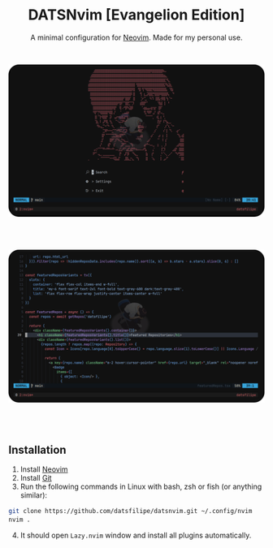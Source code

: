 <div align="center">

# DATSNvim [Evangelion Edition]

A minimal configuration for <a target="_blank" href="https://neovim.io">Neovim</a>. Made for my personal use.

<br/>

<img src="./assets/01.png"></img>

<br/>
<br/>

<img src="./assets/02.png"></img>

<br/>
<br/>

</div>

## Installation

1. Install <a href="https://neovim.io" target="_blank">Neovim</a>
2. Install <a href="https://git-scm.com" target="_blank">Git</a>
3. Run the following commands in Linux with bash, zsh or fish (or anything similar):

```bash
git clone https://github.com/datsfilipe/datsnvim.git ~/.config/nvim
nvim .
```

4. It should open `Lazy.nvim` window and install all plugins automatically.